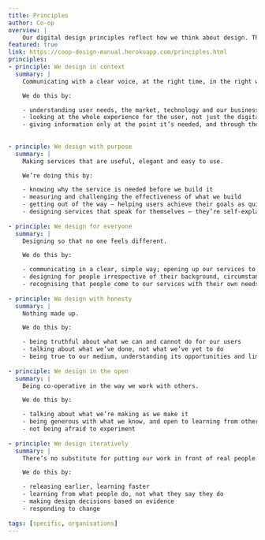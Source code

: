 ```yaml
---
title: Principles
author: Co-op
overview: |
    Our digital design principles reflect how we think about design. They provide a way for us to look at the work we create and how we create it: building the right thing; building the thing right.
featured: true
link: https://coop-design-manual.herokuapp.com/principles.html
principles:
- principle: We design in context
  summary: |
    Communicating with a clear voice, at the right time, in the right way.

    We do this by:

    - understanding user needs, the market, technology and our business goals
    - looking at the whole experience for the user, not just the digital part
    - giving information only at the point it’s needed, and through the most effective channel
    
  
- principle: We design with purpose
  summary: |
    Making services that are useful, elegant and easy to use.

    We’re doing this by:

    - knowing why the service is needed before we build it
    - measuring and challenging the effectiveness of what we build
    - getting out of the way — helping users achieve their goals as quickly as they can
    - designing services that speak for themselves — they’re self-explanatory and intuitive
  
- principle: We design for everyone
  summary: |
    Designing so that no one feels different.

    We do this by:

    - communicating in a clear, simple way; opening up our services to everyone
    - designing for people irrespective of their background, circumstance, digital skills or subject knowledge — removing any barriers to our services
    - recognising that people come to our services with their own needs, insecurities and struggles — they deserve our consideration and thoughtfulness
  
- principle: We design with honesty
  summary: |
    Nothing made up.

    We do this by:

    - being truthful about what we can and cannot do for our users
    - talking about what we’ve done, not what we’ve yet to do
    - being true to our medium, understanding its opportunities and limits
  
- principle: We design in the open
  summary: |
    Being co-operative in the way we work with others.

    We do this by:

    - talking about what we’re making as we make it
    - being generous with what we know, and open to learning from others
    - not being afraid to experiment
  
- principle: We design iteratively
  summary: |
    There’s no substitute for putting our work in front of real people.

    We do this by:

    - releasing earlier, learning faster
    - learning from what people do, not what they say they do
    - making design decisions based on evidence
    - responding to change
  
tags: [specific, organisations]
---
```

